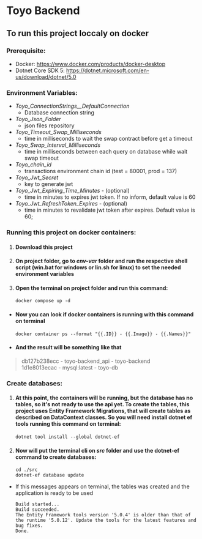 # **Toyo Backend**

## **To run this project loccaly on docker**
###  Prerequisite:
+ Docker: https://www.docker.com/products/docker-desktop
+ Dotnet Core SDK 5: https://dotnet.microsoft.com/en-us/download/dotnet/5.0

### **Environment Variables:**
+ *Toyo_ConnectionStrings__DefaultConnection*
    + Database connection string
+ *Toyo_Json_Folder*
    + json files repository
+ *Toyo_Timeout_Swap_Milliseconds*
    + time in milliseconds to wait the swap contract before get a timeout
+ *Toyo_Swap_Interval_Milliseconds*
    + time in milliseconds between each query on database while wait swap timeout
+ *Toyo_chain_id*
    + transactions environment chain id (test = 80001, prod = 137)
+ *Toyo_Jwt_Secret*
    + key to generate jwt
+ *Toyo_Jwt_Expiring_Time_Minutes* - (optional)
    + time in minutes to expires jwt token. If no inform, default value is 60
+ *Toyo_Jwt_RefreshToken_Expires* - (optional)
    + time in minutes to revalidate jwt token after expires. Default value is 60;
### **Running this project on docker containers:**

1. #### Download this project

2. #### On project folder, go to *env-var* folder and run the respective shell script (**win.bat** for **windows** or **lin.sh** for **linux**) to set the needed environment variables

3. #### Open the terminal on project folder and run this command:
    ```
    docker compose up -d
    ``` 
- #### Now you can look if docker containers is running with this command on terminal
    ```
    docker container ps --format "{{.ID}} - {{.Image}} - {{.Names}}"
    ```
- #### And the result will be something like that

> db127b238ecc - toyo-backend_api - toyo-backend \
1d1e8013ecac - mysql:latest - toyo-db

### Create databases:
1. #### At this point, the containers will be running, but the database has no tables, so it's not ready to use the api yet. To create the tables, this project uses Entity Framework Migrations, that will create tables as described on DataContext classes. So you will need install dotnet ef tools running this command on terminal:
    ```
    dotnet tool install --global dotnet-ef
    ```
2. #### Now will put the terminal cli on *src* folder and use the dotnet-ef command to create databases:
    ```
    cd ./src
    dotnet-ef database update
    ```
- If this messages appears on terminal, the tables was created and the application is ready to be used
    ```
    Build started...
    Build succeeded.
    The Entity Framework tools version '5.0.4' is older than that of the runtime '5.0.12'. Update the tools for the latest features and bug fixes.
    Done.
    ```